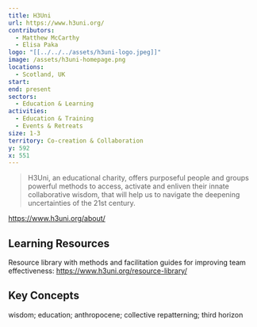 ```yaml
---
title: H3Uni
url: https://www.h3uni.org/
contributors:
  - Matthew McCarthy
  - Elisa Paka
logo: "[[../../../assets/h3uni-logo.jpeg]]"
image: /assets/h3uni-homepage.png
locations:
  - Scotland, UK
start: 
end: present
sectors:
  - Education & Learning
activities:
  - Education & Training
  - Events & Retreats
size: 1-3
territory: Co-creation & Collaboration
y: 592
x: 551
---
```

> H3Uni, an educational charity, offers purposeful people and groups powerful methods to access, activate and enliven their innate collaborative wisdom, that will help us to navigate the deepening uncertainties of the 21st century.

https://www.h3uni.org/about/

## Learning Resources

Resource library with methods and facilitation guides for improving team effectiveness: https://www.h3uni.org/resource-library/

## Key Concepts

wisdom; education; anthropocene; collective repatterning; third horizon
